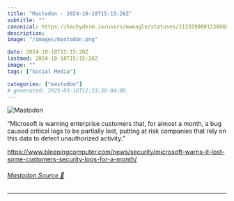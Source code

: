 ```yaml
---
title: "Mastodon - 2024-10-18T15:15:28Z"
subtitle: ""
canonical: https://hachyderm.io/users/mweagle/statuses/113329080123606864
description:
image: "/images/mastodon.png"

date: 2024-10-18T15:15:28Z
lastmod: 2024-10-18T15:15:28Z
image: ""
tags: ["Social Media"]

categories: ["mastodon"]
# generated: 2025-03-16T12:33:30-04:00
---
```

![Mastodon](/images/mastodon.png)

<p>“Microsoft is warning enterprise customers that, for almost a month, a bug caused critical logs to be partially lost, putting at risk companies that rely on this data to detect unauthorized activity.”</p><p><a href="https://www.bleepingcomputer.com/news/security/microsoft-warns-it-lost-some-customers-security-logs-for-a-month/" target="_blank" rel="nofollow noopener noreferrer" translate="no"><span class="invisible">https://www.</span><span class="ellipsis">bleepingcomputer.com/news/secu</span><span class="invisible">rity/microsoft-warns-it-lost-some-customers-security-logs-for-a-month/</span></a></p>


###### [Mastodon Source 🐘](https://hachyderm.io/@mweagle/113329080123606864)

___
